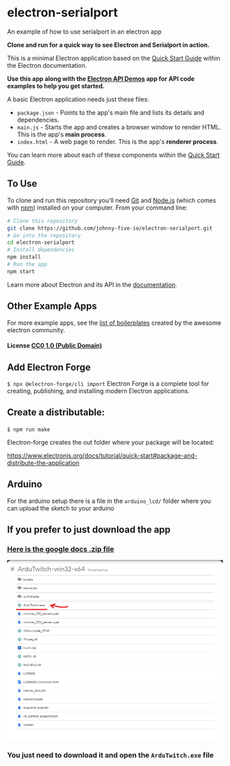 # electron-serialport
An example of how to use serialport in an electron app

**Clone and run for a quick way to see Electron and Serialport in action.**

This is a minimal Electron application based on the [Quick Start Guide](http://electron.atom.io/docs/tutorial/quick-start) within the Electron documentation.

**Use this app along with the [Electron API Demos](http://electron.atom.io/#get-started) app for API code examples to help you get started.**

A basic Electron application needs just these files:

- `package.json` - Points to the app's main file and lists its details and dependencies.
- `main.js` - Starts the app and creates a browser window to render HTML. This is the app's **main process**.
- `index.html` - A web page to render. This is the app's **renderer process**.

You can learn more about each of these components within the [Quick Start Guide](http://electron.atom.io/docs/tutorial/quick-start).

## To Use

To clone and run this repository you'll need [Git](https://git-scm.com) and [Node.js](https://nodejs.org/en/download/) (which comes with [npm](http://npmjs.com)) installed on your computer. From your command line:

```bash
# Clone this repository
git clone https://github.com/johnny-five-io/electron-serialport.git
# Go into the repository
cd electron-serialport
# Install dependencies
npm install
# Run the app
npm start
```

Learn more about Electron and its API in the [documentation](http://electron.atom.io/docs/).

## Other Example Apps

For more example apps, see the
[list of boilerplates](http://electron.atom.io/community/#boilerplates)
created by the awesome electron community.

#### License [CC0 1.0 (Public Domain)](LICENSE.md)

## Add Electron Forge
`$ npx @electron-forge/cli import`
Electron Forge is a complete tool for creating, publishing, and installing modern Electron applications.

## Create a distributable:
`$ npm run make`

Electron-forge creates the out folder where your package will be located:

https://www.electronjs.org/docs/tutorial/quick-start#package-and-distribute-the-application

## Arduino
For the arduino setup there is a file in the `arduino_lcd/` folder where you can upload the sketch to your arduino

## If you prefer to just download the app
### [Here is the google docs .zip file](https://drive.google.com/file/d/1VaTkC9PiNnGABIZN9o1oCkHJENxNbmFu/view?usp=sharing)
![img](images/DriveZipFile.png)

### You just need to download it and open the `ArduTwitch.exe` file